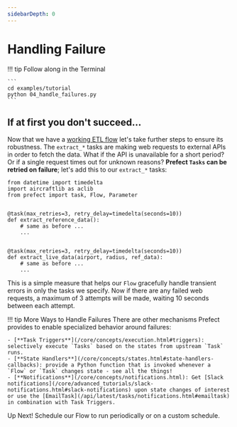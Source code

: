 ```yaml
---
sidebarDepth: 0
---
```


# Handling Failure

!!! tip Follow along in the Terminal

    ```
    cd examples/tutorial
    python 04_handle_failures.py
    ```



## If at first you don't succeed...

Now that we have a [working ETL flow](/core/tutorial/03-parameterized-flow.html) let's take further steps to ensure its robustness. The `extract_*` tasks are making web requests to external APIs in order to fetch the data. What if the API is unavailable for a short period? Or if a single request times out for unknown reasons? **Prefect `Tasks` can be retried on failure**; let's add this to our `extract_*` tasks:

```python{1,6,12}
from datetime import timedelta
import aircraftlib as aclib
from prefect import task, Flow, Parameter


@task(max_retries=3, retry_delay=timedelta(seconds=10))
def extract_reference_data():
    # same as before ...
    ...


@task(max_retries=3, retry_delay=timedelta(seconds=10))
def extract_live_data(airport, radius, ref_data):
    # same as before ...
    ...
```

This is a simple measure that helps our `Flow` gracefully handle transient errors in only the tasks we specify. Now if there are any failed web requests, a maximum of 3 attempts will be made, waiting 10 seconds between each attempt.

!!! tip More Ways to Handle Failures
    There are other mechanisms Prefect provides to enable specialized behavior around failures:

    - [**Task Triggers**](/core/concepts/execution.html#triggers): selectively execute `Tasks` based on the states from upstream `Task` runs.
    - [**State Handlers**](/core/concepts/states.html#state-handlers-callbacks): provide a Python function that is invoked whenever a `Flow` or `Task` changes state - see all the things!
    - [**Notifications**](/core/concepts/notifications.html): Get [Slack notifications](/core/advanced_tutorials/slack-notifications.html#slack-notifications) upon state changes of interest or use the [EmailTask](/api/latest/tasks/notifications.html#emailtask) in combination with Task Triggers.



Up Next! Schedule our Flow to run periodically or on a custom schedule.
